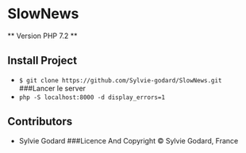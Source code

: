 # SlowNews
** Version PHP 7.2 **
## Install Project
- `$ git clone https://github.com/Sylvie-godard/SlowNews.git`
###Lancer le server
- `php -S localhost:8000 -d display_errors=1`

## Contributors
- Sylvie Godard 
###Licence And Copyright
© Sylvie Godard, France
